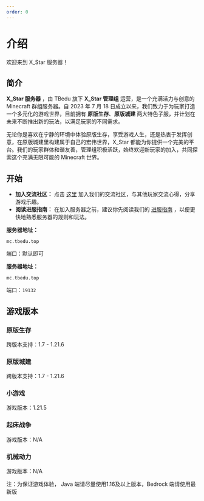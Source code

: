 ```yaml
---
order: 0
---
```


# 介绍

欢迎来到 X_Star 服务器！

## 简介
**X_Star 服务器** ，由 TBedu 旗下 **X_Star 管理组** 运营，是一个充满活力与创意的 Minecraft 群组服务器。自 2023 年 7 月 18 日成立以来，我们致力于为玩家打造一个多元化的游戏世界，目前拥有 **原版生存**、**原版城建** 两大特色子服，并计划在未来不断推出新的玩法，以满足玩家的不同需求。  

无论你是喜欢在宁静的环境中体验原版生存，享受游戏人生，还是热衷于发挥创意，在原版城建里构建属于自己的宏伟世界，X_Star 都能为你提供一个完美的平台。我们的玩家群体和谐友善，管理组积极活跃，始终欢迎新玩家的加入，共同探索这个充满无限可能的 Minecraft 世界。

## 开始

- **加入交流社区：** 点击 [这里](../group/) 加入我们的交流社区，与其他玩家交流心得，分享游戏乐趣。
- **阅读进服指南：** 在加入服务器之前，建议你先阅读我们的 [进服指南](../tech/guide/) ，以便更快地熟悉服务器的规则和玩法。

<Badge type="tip" text="Java" /> **服务器地址：**  
```text
mc.tbedu.top
```
端口：默认即可

<Badge type="tip" text="Bedrock" /> **服务器地址：**  
```text
mc.tbedu.top
```
端口：`19132`

## 游戏版本

### 原版生存 <Badge type="tip" text="Purpur 1.21.4" /> 
跨版本支持：1.7 - 1.21.6

### 原版城建 <Badge type="tip" text="Purpur 1.21.4" /> 
跨版本支持：1.7 - 1.21.6

### 小游戏 <Badge type="tip" text="Fabric 1.21.5" />
游戏版本：1.21.5

### 起床战争 <Badge type="danger" text="停止开放" />
游戏版本：N/A

### 机械动力 <Badge type="danger" text="停止开放" />
游戏版本：N/A

注：为保证游戏体验， Java 端请尽量使用1.16及以上版本，Bedrock 端请使用最新版